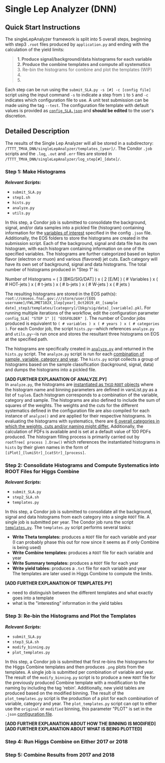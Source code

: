 # Single Lep Analyzer (DNN)

## Quick Start Instructions

The singleLepAnalyzer framework is split into 5 overall steps, beginning with step3 `.root` files produced by `application.py` and ending with the calculation of the yield limits:  

> __1.  Produce signal/background/data histograms for each variable__  
> __2.  Produce the combine templates and compute all systematics__  
> 3.  Re-bin the histograms for combine and plot the templates (WIP)  
> 4.  
> 5.  

Each step can be run using the `submit_SLA.py -s [#] -c [config file]` script using the input command `-s` to indicate a step from `1` to `5` and `-c` indicates which configuration file to use. A unit test submission can be made using the tag `--test`. The configuration file template with default values is provided as [`config_SLA.json`](https://github.com/daniel-sunyou-li/TTTT_TMVA_DNN/blob/test/singleLepAnalyzer/config_SLA.json) and __should be edited__ to the user's discretion.

## Detailed Description
The results of the Single Lep Analyzer will all be stored in a subdirectory: `/TTTT_TMVA_DNN/singleLepAnalyzer/templates_[year]/`. The Condor `.job` scripts and the `.log`, `.out` and `.err` files are stored in `/TTTT_TMVA_DNN/singleLepAnalyzer/log_step[#]_[date]/`.

### Step 1: Make Histograms 
___Relevant Scripts:___
* `submit_SLA.py`
* `step1.sh`
* `hists.py`
* `analyze.py`
* `utils.py`

In this step, a Condor job is submitted to consolidate the background, signal, and/or data samples into a pickled file (histogram) containing information for the [variables of interest](https://github.com/daniel-sunyou-li/TTTT_TMVA_DNN/blob/test/varsList.py#L572-L573) specified in the config `.json` file. Additionally, the EOS folders to store the histograms are created in the submission script.  Each of the background, signal and data file has its own histogram, with each histogram containing information on one of the specified variables. The histograms are further categorized based on lepton flavor (electron or muon) and various (flavored) jet cuts.  Each category will have its own set of background, signal and data histograms.  The total number of histograms produced in "Step 1" is:

  Number of Histograms = ( 3 [BKG/SIG/DAT] ) x ( 2 [E/M] ) ( # Variables ) x ( # HOT-jets ) x ( # t-jets ) x ( # b-jets ) x ( # W-jets ) x ( # jets )
  
The resulting histograms are stored in the EOS path(s): `root://cmseos.fnal.gov:///store/user/[EOS username]/FWLJMET102X_1lep[year]_Oct2019_4t_[sample date]_step3/templates/[category]/[bkg/sig/data]_[variable].pkl`. For running multiple iterations of the workflow, edit the configuration parameter `config_SLA[ "STEP 1" ][ "EOSFOLDER" ]`.  The number of Condor jobs produced is equivalent to `( # variables ) x ( # years ) x ( # categories )`.  For each Condor job, the script `hists.py`--which references `analyze.py` and `utils.py`--is run once and stores the resultant three histograms on EOS at the specified path.

The histograms are specifically created in [`analyze.py`](https://github.com/daniel-sunyou-li/TTTT_TMVA_DNN/blob/test/singleLepAnalyzer/analyze.py#L145-L477) and returned in the `hists.py` script.  The `analyze.py` script is run for each [combination of sample, variable, category and year]( https://github.com/daniel-sunyou-li/TTTT_TMVA_DNN/blob/test/singleLepAnalyzer/hists.py#L89-L92 ).  The `hists.py` script collects a group of histograms based on the sample classification (background, signal, data) and dumps the histograms into a pickled file.  

__[ADD FURTHER EXPLANATION OF ANALYZE.PY]__  
In `analyze.py`, the histograms are [instantiated as `TH1D` `ROOT` objects](https://github.com/daniel-sunyou-li/TTTT_TMVA_DNN/blob/test/singleLepAnalyzer/analyze.py#L123-L137) where the histogram name and binning parameters are defined in varsList.py as a list of `tuple`s. Each histogram corresponds to a combination of the variable, category and sample. The histograms are also defined to include the sum of squares of the weights. The weights and the cuts for the different systematics defined in the configuration file are also compiled for each instance of `analyze()` and are applied for their respective histograms. In evaluating the histograms with systematics, there are [6 overall categories in which the weights, cuts and/or naming might differ.](https://github.com/daniel-sunyou-li/TTTT_TMVA_DNN/blob/test/singleLepAnalyzer/analyze.py#L143-L172) Additionally, the calculation of PDFs is available and is set at a default value of 100 PDFs produced. The histogram filling process is primarily carried out by `rootTree[ process ].Draw()` which references the instantiated histograms in `hists` by their given names in the form of `[iPlot]_[lumiStr]_[catStr]_[process]`.

### Step 2: Consolidate Histograms and Compute Systematics into ROOT Files for Higgs Combine
___Relevant Scripts:___
* `submit_SLA.py`
* `step2_SLA.sh`
* `templates.py`

In this step, a Condor job is submitted to consolidate all the background, signal and data histograms from each category into a single `ROOT` file.  A single job is submitted per year. The Condor job runs the script [`templates.py`](https://github.com/daniel-sunyou-li/TTTT_TMVA_DNN/blob/test/singleLepAnalyzer/templates.py).  The `templates.py` script performs several tasks:  
* __Write Theta templates:__ produces a `ROOT` file for each variable and year (I can probably phase this out for now since it seems as if only Combine is being used)
* __Write Combine templates:__ produces a `ROOT` file for each variable and year
* __Write Summary templates:__ produces a `ROOT` file for each year
* __Write yield tables:__ produces a `.txt` file for each variable and year  
The templates are later used in Higgs Combine to compute the limits.

__[ADD FURTHER EXPLANATION OF TEMPLATES.PY]__
* need to distinguish between the different templates and what exactly goes into a template
* what is the "interesting" information in the yield tables

### Step 3: Re-bin the Histograms and Plot the Templates
___Relevant Scripts:___
* `submit_SLA.py`
* `step3_SLA.sh`
* `modify_binning.py`
* `plot_templates.py`

In this step, a Condor job is submitted that first re-bins the histograms for the Higgs Combine templates and then produces `.png` plots from the templates.  A single job is submitted per combination of variable and year. The result of the `modify_binning.py` script is to produce a new `ROOT` file for the previously produced Combine template with a modification to the naming by including the tag 'rebin'. Additionally, new yield tables are produced based on the modified binning. The result of the `plot_templates.py` script is the production of a plot for each combination of variable, category and year.  The `plot_templates.py` script can opt to either use the `original` or `modified` binning, this parameter "PLOT" is set in the `.json` [configuration file](https://github.com/daniel-sunyou-li/TTTT_TMVA_DNN/blob/test/singleLepAnalyzer/config_SLA.json#L18).

__[ADD FURTHER EXPLANATION ABOUT HOW THE BINNING IS MODIFIED]__  
__[ADD FURTHER EXPLANATION ABOUT WHAT IS BEING PLOTTED]__

### Step 4: Run Higgs Combine on Either 2017 or 2018

### Step 5: Combine Results from 2017 and 2018



